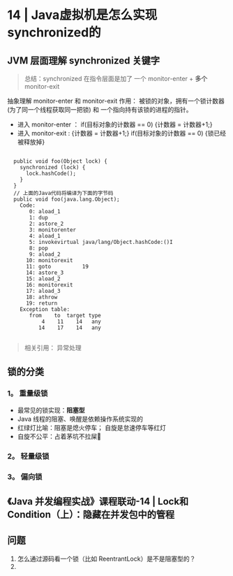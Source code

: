 # 14 | Java虚拟机是怎么实现synchronized的

## JVM 层面理解 synchronized 关键字

> 总结：synchronized 在指令层面是加了 一个 monitor-enter + **多个** monitor-exit

抽象理解 monitor-enter 和 monitor-exit 作用：
被锁的对象，拥有一个锁计数器(为了同一个线程获取同一把锁) 和 一个指向持有该锁的进程的指针。

- 进入 monitor-enter ： if(目标对象的计数器 == 0) {计数器 = 计数器+1;}
- 进入 monitor-exit : {计数器 = 计数器+1;} if(目标对象的计数器 == 0)  {锁已经被释放掉}

```shell

  public void foo(Object lock) {
    synchronized (lock) {
      lock.hashCode();
    }
  }
  // 上面的Java代码将编译为下面的字节码
  public void foo(java.lang.Object);
    Code:
       0: aload_1
       1: dup
       2: astore_2
       3: monitorenter
       4: aload_1
       5: invokevirtual java/lang/Object.hashCode:()I
       8: pop
       9: aload_2
      10: monitorexit
      11: goto          19
      14: astore_3
      15: aload_2
      16: monitorexit
      17: aload_3
      18: athrow
      19: return
    Exception table:
       from    to  target type
           4    11    14   any
          14    17    14   any


```

> 相关引用： 异常处理

## 锁的分类

### 1。 重量级锁

- 最常见的锁实现：**阻塞型**
- Java 线程的阻塞、唤醒是依赖操作系统实现的
- 红绿灯比喻：阻塞是熄火停车； 自旋是怠速停车等红灯
- 自旋不公平：占着茅坑不拉屎💩



### 2。 轻量级锁

### 3。 偏向锁

## 《Java 并发编程实战》课程联动-14 | Lock和Condition（上）：隐藏在并发包中的管程

## 问题

1. 怎么通过源码看一个锁（比如 ReentrantLock）是不是阻塞型的？
2. 




